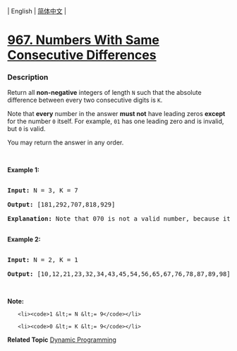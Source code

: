 | English | [简体中文](README.md) |

# [967. Numbers With Same Consecutive Differences](https://leetcode-cn.com/problems/numbers-with-same-consecutive-differences)
 ### Description
<p>Return all <strong>non-negative</strong> integers of length <code>N</code> such that the absolute difference between every two consecutive digits is <code>K</code>.</p>

<p>Note that <strong>every</strong> number in the answer <strong>must not</strong> have leading zeros <strong>except</strong> for the number <code>0</code> itself. For example, <code>01</code> has one leading zero and is invalid, but <code>0</code> is valid.</p>

<p>You may return the answer in any order.</p>

<p>&nbsp;</p>

<p><strong>Example 1:</strong></p>

<pre>
<strong>Input: </strong>N = <span id="example-input-1-1">3</span>, K = <span id="example-input-1-2">7</span>
<strong>Output: </strong><span id="example-output-1">[181,292,707,818,929]</span>
<strong>Explanation: </strong>Note that 070 is not a valid number, because it has leading zeroes.
</pre>

<div>
<p><strong>Example 2:</strong></p>

<pre>
<strong>Input: </strong>N = <span id="example-input-2-1">2</span>, K = <span id="example-input-2-2">1</span>
<strong>Output: </strong><span id="example-output-2">[10,12,21,23,32,34,43,45,54,56,65,67,76,78,87,89,98]</span></pre>

<p>&nbsp;</p>
</div>

<p><strong>Note:</strong></p>

<ol>
	<li><code>1 &lt;= N &lt;= 9</code></li>
	<li><code>0 &lt;= K &lt;= 9</code></li>
</ol>

**Related Topic**  [Dynamic Programming](https://leetcode-cn.com/tag/dynamic-programming) 